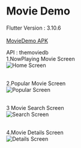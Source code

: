 # Movie Demo
Flutter Version : 3.10.6 <br> <br>
 <a href="[https://github.com/Murad9288](https://drive.google.com/file/d/1Um32ZJtdssnVqN6H98mWVWSUw7gMPLl0/view?usp=sharing)"> MovieDemo APK </a> <br>

API :  themoviedb<br>
1.NowPlaying Movie Screen<br>
![Home Screen](screenshot/nowplayingmoviescreen.png)<br><br>

2.Popular Movie Screen<br>
![Popular Screen](screenshot/popularmoviesscreen.png)<br><br>

3 Movie Search Screen<br>
![Search Screen](screenshot/moviesearchscreen.png)<br><br>

4.Movie Details Screen<br>
![Details Screen](screenshot/moviedetailsscreen.png)<br><br>
